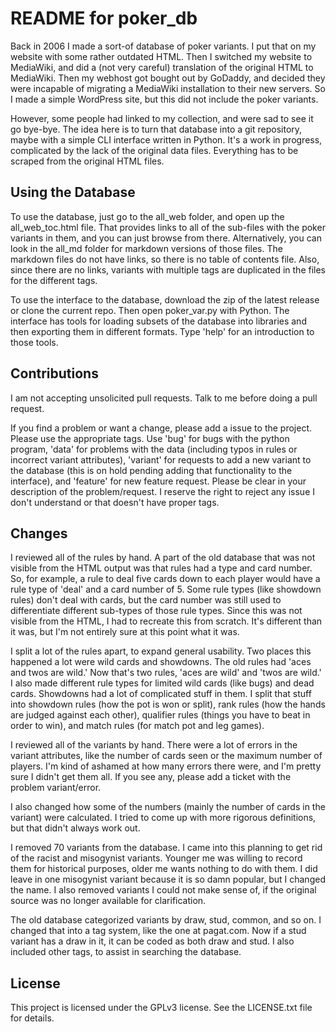 # README for poker_db

Back in 2006 I made a sort-of database of poker variants. I put that on my website with some rather outdated HTML. Then I switched my website to MediaWiki, and did a (not very careful) translation of the original HTML to MediaWiki. Then my webhost got bought out by GoDaddy, and decided they were incapable of migrating a MediaWiki installation to their new servers. So I made a simple WordPress site, but this did not include the poker variants.

However, some people had linked to my collection, and were sad to see it go bye-bye. The idea here is to turn that database into a git repository, maybe with a simple CLI interface written in Python. It's a work in progress, complicated by the lack of the original data files. Everything has to be scraped from the original HTML files.

## Using the Database

To use the database, just go to the all_web folder, and open up the all_web_toc.html file. That provides links to all of the sub-files with the poker variants in them, and you can just browse from there. Alternatively, you can look in the all_md folder for markdown versions of those files. The markdown files do not have links, so there is no table of contents file. Also, since there are no links, variants with multiple tags are duplicated in the files for the different tags.

To use the interface to the database, download the zip of the latest release or clone the current repo. Then open poker_var.py with Python. The interface has tools for loading subsets of the database into libraries and then exporting them in different formats. Type 'help' for an introduction to those tools.

## Contributions

I am not accepting unsolicited pull requests. Talk to me before doing a pull request.

If you find a problem or want a change, please add a issue to the project. Please use the appropriate tags. Use 'bug' for bugs with the python program, 'data' for problems with the data (including typos in rules or incorrect variant attributes), 'variant' for requests to add a new variant to the database (this is on hold pending adding that functionality to the interface), and 'feature' for new feature request. Please be clear in your description of the problem/request. I reserve the right to reject any issue I don't understand or that doesn't have proper tags.

## Changes

I reviewed all of the rules by hand. A part of the old database that was not visible from the HTML output was that rules had a type and card number. So, for example, a rule to deal five cards down to each player would have a rule type of 'deal' and a card number of 5. Some rule types (like showdown rules) don't deal with cards, but the card number was still used to differentiate different sub-types of those rule types. Since this was not visible from the HTML, I had to recreate this from scratch. It's different than it was, but I'm not entirely sure at this point what it was.

I split a lot of the rules apart, to expand general usability. Two places this happened a lot were wild cards and showdowns. The old rules had 'aces and twos are wild.' Now that's two rules, 'aces are wild' and 'twos are wild.' I also made different rule types for limited wild cards (like bugs) and dead cards. Showdowns had a lot of complicated stuff in them. I split that stuff into showdown rules (how the pot is won or split), rank rules (how the hands are judged against each other), qualifier rules (things you have to beat in order to win), and match rules (for match pot and leg games).

I reviewed all of the variants by hand. There were a lot of errors in the variant attributes, like the number of cards seen or the maximum number of players. I'm kind of ashamed at how many errors there were, and I'm pretty sure I didn't get them all. If you see any, please add a ticket with the problem variant/error.

I also changed how some of the numbers (mainly the number of cards in the variant) were calculated. I tried to come up with more rigorous definitions, but that didn't always work out.

I removed 70 variants from the database. I came into this planning to get rid of the racist and misogynist variants. Younger me was willing to record them for historical purposes, older me wants nothing to do with them. I did leave in one misogynist variant because it is so damn popular, but I changed the name. I also removed variants I could not make sense of, if the original source was no longer available for clarification.

The old database categorized variants by draw, stud, common, and so on. I changed that into a tag system, like the one at pagat.com. Now if a stud variant has a draw in it, it can be coded as both draw and stud. I also included other tags, to assist in searching the database.

## License

This project is licensed under the GPLv3 license. See the LICENSE.txt file for details.